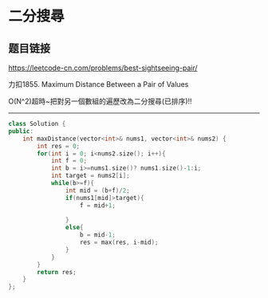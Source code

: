 # 二分搜尋

## 题目链接

https://leetcode-cn.com/problems/best-sightseeing-pair/

力扣1855. Maximum Distance Between a Pair of Values

O(N^2)超時~把對另一個數組的遍歷改為二分搜尋(已排序)!!    

    
---------------------------------------

```cpp
class Solution {
public:
    int maxDistance(vector<int>& nums1, vector<int>& nums2) {
        int res = 0;
        for(int i = 0; i<nums2.size(); i++){
            int f = 0;
            int b = i>=nums1.size()? nums1.size()-1:i;
            int target = nums2[i];
            while(b>=f){
                int mid = (b+f)/2;
                if(nums1[mid]>target){
                    f = mid+1;
                    
                }
                else{ 
                    b = mid-1;
                    res = max(res, i-mid);
                }
            }
        }
        return res;
    }
};
```
